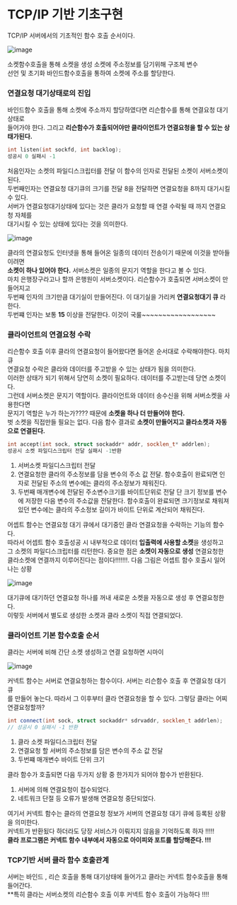 # TCP/IP 기반 기초구현 

TCP/IP 서버에서의 기초적인 함수 호출 순서이다. </br>

![image](https://user-images.githubusercontent.com/43857226/78007608-7c305200-7379-11ea-84b3-9b5256983e49.png)

소켓함수호출을 통해 소켓을 생성 소켓에 주소정보를 담기위해 구조체 변수 </br>
선언 및 초기화 바인드함수호출을 통하여 소켓에 주소를 할당한다.</br>

### 연결요청 대기상태로의 진입

바인드함수 호출을 통해 소켓에 주소까지 할당하였다면 리슨함수를 통해 연결요청 대기상태로 </br>
들어가야 한다. 그리고 **리슨함수가 호출되어야만 클라이언트가 연결요청을 할 수 있는 상태가된다.** </br>

```c++
int listen(int sockfd, int backlog);
성공시 0 실패시 -1 
```
처음인자는 소켓의 파일디스크립터를 전달 이 함수의 인자로 전달된 소켓이 서버소켓이 된다. </br>
두번째인자는 연결요청 대기큐의 크기를 전달 8을 전달하면 연결요청을 8까지 대기시킬 수 있다. </br>
서버가 연결요청대기상태에 있다는 것은 클라가 요청할 때 연결 수락될 때 까지 연결요청 자체를 </br>
대기시킬 수 있는 상태에 있다는 것을 의미한다. </br>

![image](https://user-images.githubusercontent.com/43857226/78008144-43dd4380-737a-11ea-8102-ce3111da7226.png)

클라의 연결요청도 인터넷을 통해 들어온 일종의 데이터 전송이기 때문에 이것을 받아들이려면 </br>
**소켓이 하나 있어야 한다.** 서버소켓은 일종의 문지기 역할을 한다고 볼 수 있다. </br>
마치 은행장구라고나 할까 은행원이 서버소켓이다. 리슨함수가 호출되면 서버소켓이 만들어지고 </br>
두번째 인자의 크기만큼 대기실이 만들어진다. 이 대기실을 가리켜 **연결요청대기 큐** 라 한다. </br>
두번쨰 인자는 보통 **15** 이상을 전달한다. 이것이 국룰~~~~~~~~~~~~~~~~~~</br> 

### 클라이언트의 연결요청 수락

리슨함수 호출 이후 클라의 연결요청이 들어왔다면 들어온 순서대로 수락해야한다. 마치 큐 </br>
연결요청 수락은 클라와 데이터를 주고받을 수 있는 상태가 됨을 의미한다. </br>
이러한 상태가 되기 위해서 당연히 소켓이 필요하다. 데이터를 주고받는데 당연 소켓이다. </br>
그런데 서버소켓은 문지기 역할이다. 클라이언트와 데이터 송수신을 위해 서버소켓을 사용한다면 </br>
문지기 역할은 누가 하는가???? 때문에 **소켓을 하나 더 만들어야 한다.** </br>
벗 소켓을 직접만들 필요는 없다. 다음 함수 결과로 **소켓이 만들어지고 클라소켓과 자동으로 연결된다.** </br>


```c++ 
int accept(int sock, struct sockaddr* addr, socklen_t* addrlen);
성공시 소켓 파일디스크립터 전달 실패시 -1반환
```

1. 서버소켓 파일디스크립터 전달
2. 연결요청한 클라의 주소정보를 담을 변수의 주소 값 전달. 함수호출이 완료되면
인자로 전달된 주소의 변수에는 클라의 주소정보가 채워진다.
3. 두번째 매개변수에 전달된 주소변수크기를 바이트단위로 전달 단 크기 정보를 변수에 저장한 다음
변수의 주소값을 전달한다. 함수호출이 완료되면 크기정보로 채워져 있던 변수에는 클라의 주소정보 길이가 바이트
단위로 계산되어 채워진다. 

어셉트 함수는 연결요청 대기 큐에서 대기중인 클라 연결요청을 수락하는 기능의 함수다. </br>
따라서 어셉트 함수 호출성공 시 내부적으로 데이터 **입출력에 사용할 소켓**을 생성하고 </br>
그 소켓의 파일디스크립터를 리턴한다. 중요한 점은 **소켓이 자동으로 생성** 연결요청한 </br>
클라소켓에 연결까지 이루어진다는 점이다!!!!!!!. 다음 그림은 어셉트 함수 호출시 일어나는 상황 </br>

![image](https://user-images.githubusercontent.com/43857226/78009527-23ae8400-737c-11ea-8081-e2f2b4039386.png)

대기큐에 대기하던 연결요청 하나를 꺼내 새로운 소켓을 자동으로 생성 후 연결요청한다. </br>
이렇듯 서버에서 별도로 생성한 소켓과 클라 소켓이 직접 연결되었다. </br>

### 클라이언트 기본 함수호출 순서

클라는 서버에 비해 간단 소켓 생성하고 연결 요청하면 시마이 </br>

![image](https://user-images.githubusercontent.com/43857226/78010904-e0edab80-737d-11ea-92eb-4e3f9ce5d5d6.png)

커넥트 함수는 서버로 연결요청하는 함수이다. 서버는 리슨함수 호출 후 연결요청 대기 큐 </br>
를 만들어 놓는다. 따라서 그 이후부터 클라 연결요청을 할 수 있다. 그렇담 클라는  어찌 연결요청할까? </br>

```c++
int connect(int sock, struct sockaddr* sdrvaddr, socklen_t addrlen);
// 성공시 0 실패시 -1 반환
```

1. 클라 소켓 파일디스크립터 전달
2. 연결요청 할 서버의 주소정보를 담은 변수의 주소 값 전달 
3. 두번쨰 매개변수 바이트 단위 크기

클라 함수가 호출되면 다음 두가지 상황 중 한가지가 되어야 함수가 반환된다. </br>

1. 서버에 의해 연결요청이 접수되었다.
2. 네트워크 단절 등 오류가 발생해 연결요청 중단되었다.

여기서 커넥트 함수는 클라의 연결요청 정보가 서버의 연결요청 대기 큐에 등록된 상황을 의미한다. </br>
커넥트가 반환됬다 하더라도 당장 서비스가 이뤄지지 않음을 기억하도록 하자 !!!!! </br>
**클라 프로그램은 커넥트 함수 내부에서 자동으로 아이피와 포트를 할당해준다. !!!** </br>

### TCP기반 서버 클라 함수 호출관계

서버는 바인드 , 리슨 호출을 통해 대기상태에 들어가고 클라는 커넥트 함수호출을 통해 들어간다. </br>
**특히 클라는 서버소켓의 리슨함수 호출 이후 커넥트 함수 호출이 가능하다 !!!! </br>
